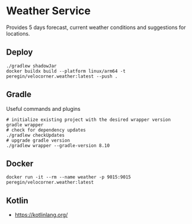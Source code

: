 # Weather Service
Provides 5 days forecast, current weather conditions and suggestions for locations.

## Deploy
```shell
./gradlew shadowJar
docker buildx build --platform linux/arm64 -t peregin/velocorner.weather:latest --push .
```

## Gradle
Useful commands and plugins
```shell
# initialize existing project with the desired wrapper version
gradle wrapper
# check for dependency updates
./gradlew checkUpdates
# upgrade gradle version
./gradlew wrapper --gradle-version 8.10
```

## Docker
```shell
docker run -it --rm --name weather -p 9015:9015 peregin/velocorner.weather:latest
```

## Kotlin
- https://kotlinlang.org/